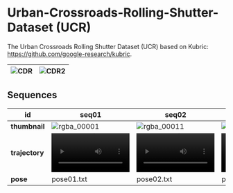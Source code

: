 # Urban-Crossroads-Rolling-Shutter-Dataset (UCR)

The Urban Crossroads Rolling Shutter Dataset (UCR) based on Kubric: https://github.com/google-research/kubric.

| ![CDR](https://user-images.githubusercontent.com/60593268/177999356-436726ab-f548-40f1-8f83-20c27ab82447.png) | ![CDR2](https://user-images.githubusercontent.com/60593268/177999378-6d0a09c9-a27f-4cdd-ac6d-57fa3c61f663.png) |
| ------------------------------------------------------------ | ------------------------------------------------------------ |



## Sequences

| id             | seq01                                                        | seq02                                                        | seq03                                                        | seq04                                                        | seq05                                                        | seq06                                                        | seq07                                                        |
| -------------- | ------------------------------------------------------------ | ------------------------------------------------------------ | ------------------------------------------------------------ | ------------------------------------------------------------ | ------------------------------------------------------------ | ------------------------------------------------------------ | ------------------------------------------------------------ |
| **thumbnail**  | ![rgba_00001](https://user-images.githubusercontent.com/60593268/178001537-2c576377-05f2-4548-bb26-15625a232073.png) | ![rgba_00011](https://user-images.githubusercontent.com/60593268/178005126-acd19a2d-2885-4b93-8704-f8567fa4c831.png) | ![rgba_00001](https://user-images.githubusercontent.com/60593268/178005169-74679d74-0c98-4f49-97c8-544afff0beb9.png) | ![rgba_00021](https://user-images.githubusercontent.com/60593268/178005209-b7f10931-b499-41f3-a283-9fd1ffd60401.png) | ![rgba_00001](https://user-images.githubusercontent.com/60593268/178005248-624d7652-1436-4a77-92db-466131e3cacd.png) | ![rgba_00002](https://user-images.githubusercontent.com/60593268/178005392-0811eb68-b8c8-4443-9f36-63b4fe571ff6.png) | ![rgba_00006](https://user-images.githubusercontent.com/60593268/178005451-fc16d7ac-3a40-43aa-81d2-24a7448ed360.png) |
| **trajectory** | <video src='https://user-images.githubusercontent.com/60593268/178005891-6ecceba4-4208-4f36-8413-027d2ca7d708.mp4' width=180/> | <video src='https://user-images.githubusercontent.com/60593268/178005908-93972261-8ea1-4174-bade-918b07977936.mp4' width=180/> | <video src='https://user-images.githubusercontent.com/60593268/178005933-c6c02f60-fd55-40f3-81dc-5babc926a2fc.mp4' width=180/> | <video src='https://user-images.githubusercontent.com/60593268/178005961-387fcca2-6be9-41c9-982d-75510eae71b0.mp4' width=180/> | <video src='https://user-images.githubusercontent.com/60593268/178006004-42374e4a-005d-4707-b3f9-a150ebb0d98e.mp4' width=180/> | <video src='https://user-images.githubusercontent.com/60593268/178006025-3bb76ea2-2404-4001-b23b-c0b4a6df7454.mp4' width=180/> | <video src='https://user-images.githubusercontent.com/60593268/178005872-3dc22208-cc02-4d50-b8ea-21b3bd379283.mp4' width=180/> |
| **pose**       | pose01.txt                                                   | pose02.txt                                                   | pose03.txt                                                   | pose04.txt                                                   | pose05.txt                                                   | pose06.txt                                                   | pose07.txt                                                   |





















